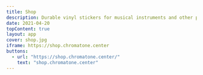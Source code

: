 ```yaml
---
title: Shop
description: Durable vinyl stickers for musical instruments and other printed and printable music theory memos
date: 2021-04-20
topContent: true
layout: app
cover: shop.jpg
iframe: https://shop.chromatone.center
buttons:
  - url: "https://shop.chromatone.center/"
    text: "shop.chromatone.center"
---
```

